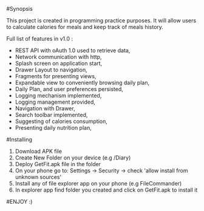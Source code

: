 #Synopsis

This project is created in programming practice purposes. 
It will allow users to calculate calories for meals and keep track of meals history.

Full list of features in v1.0 :

* REST API with oAuth 1.0 used to retrieve data,
* Network communication with http,
* Splash screen on application start,
* Drawer Layout to navigation,
* Fragments for presenting views,
* Expandable view to conveniently browsing daily plan,
* Daily Plan, and user preferences persisted,
* Logging mechanism implemented,
* Logging management provided,
* Navigation with Drawer,
* Search toolbar implemented,
* Suggesting of calories consumption,
* Presenting daily nutrition plan,

#Installing

1. Download APK file
2. Create New Folder on your device (e.g /Diary)
3. Deploy GetFit.apk file in the folder
4. On your phone go to: Settings -> Security -> check 'allow install from unknown sources'
5. Install any of file explorer app on your phone (e.g FileCommander)
6. In explorer app find folder you created and click on GetFit.apk to install it

#ENJOY :)



